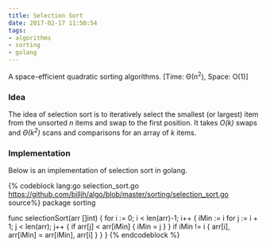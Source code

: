 ```yaml
---
title: Selection Sort
date: 2017-02-17 11:50:54
tags:
- algorithms
- sorting
- golang
---
```


A space-efficient quadratic sorting algorithms. [Time: Θ(n<sup>2</sup>), Space: O(1)]

<!-- more -->

### Idea

The idea of selection sort is to iteratively select the smallest (or largest) item from the unsorted _n_ items and swap to the first position. It takes _O(k)_ swaps and _Θ(k<sup>2</sup>)_ scans and comparisons for an array of _k_ items.

### Implementation

Below is an implementation of selection sort in golang.

{% codeblock lang:go selection_sort.go https://github.com/billjh/algo/blob/master/sorting/selection_sort.go source%}
package sorting

func selectionSort(arr []int) {
	for i := 0; i < len(arr)-1; i++ {
		iMin := i
		for j := i + 1; j < len(arr); j++ {
			if arr[j] < arr[iMin] {
				iMin = j
			}
		}
		if iMin != i {
			arr[i], arr[iMin] = arr[iMin], arr[i]
		}
	}
}
{% endcodeblock %}
